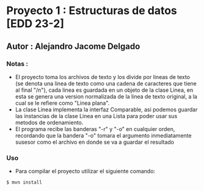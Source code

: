 # Proyecto 1 : Estructuras de datos [EDD 23-2]
## Autor : Alejandro Jacome Delgado

### Notas :

* El proyecto toma los archivos de texto y los divide por lineas de texto (se denota una linea de texto como una cadena de caracteres que tiene al final "/n"), cada linea es guardada en un objeto de la clase Linea, en esta se genera una version normalizada de la linea de texto original, a la cual se le refiere como "Linea plana".
* La clase Linea implementa la interfaz Comparable, asi podemos guardar las instancias de la clase Linea en una Lista<Linea> para poder usar sus metodos de ordenamiento.
* El programa recibe las banderas "-r" y "-o" en cualquier orden, recordando que la bandera "-o" tomara el argumento inmediatamente susesor como el archivo en donde se va a guardar el resultado
  
### Uso
* Para compilar el proyecto utilizar el siguiente comando:
```
$ mvn install
```
  

